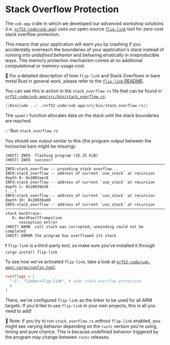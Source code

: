 # Stack Overflow Protection

The `usb-app` crate in which we developed our advanced workshop solutions (i.e. [`nrf52-code/usb-app`](../../nrf52-code/usb-app)) uses our open-source [`flip-link`] tool for zero-cost stack overflow protection.

This means that your application will warn you by crashing if you accidentally overreach the boundaries of your application's stack instead of running into *undefined behavior* and behaving erratically in irreproducible ways. This memory protection mechanism comes at no additional computational or memory-usage cost.

🔎  For a detailed description of how `flip-link` and Stack Overflows in bare metal Rust in general work, please refer to the [`flip-link` README].

You can see this in action in the `stack_overflow.rs` file that can be found in [`nrf52-code/usb-app/src/bin/stack_overflow.rs`](../../nrf52-code/usb-app/src/bin/stack_overflow.rs):

```rust ignore
{{#include ../../nrf52-code/usb-app/src/bin/stack_overflow.rs}}
```

The `spam()` function allocates data on the stack until the stack boundaries are reached.

✅ Run `stack_overflow.rs`

You should see output similar to this (the program output between the horizontal bars might be missing):

```console
(HOST) INFO  flashing program (35.25 KiB)
(HOST) INFO  success!
────────────────────────────────────────────────────────────────────────────────
INFO:stack_overflow -- provoking stack overflow...
INFO:stack_overflow -- address of current `use_stack` at recursion depth 0: 0x2003aec0
INFO:stack_overflow -- address of current `use_stack` at recursion depth 1: 0x20039e50
(...)
INFO:stack_overflow -- address of current `use_stack` at recursion depth 10: 0x20030a60
INFO:stack_overflow -- address of current `use_stack` at recursion
────────────────────────────────────────────────────────────────────────────────
stack backtrace:
   0: HardFaultTrampoline
      <exception entry>
(HOST) WARN  call stack was corrupted; unwinding could not be completed
(HOST) ERROR the program has overflowed its stack
```

❗️ `flip-link` is a third-party tool, so make sure you've installed it through `cargo install flip-link`

To see how we've activated `flip-link`, take a look at [`nrf52-code/usb-app/.cargo/config.toml`](../../nrf52-code/usb-app/.cargo/config.toml):

```toml
rustflags = [
  "-C", "linker=flip-link", # adds stack overflow protection
  #
]
```

There, we've configured `flip-link` as the linker to be used for all ARM targets. If you'd like to use `flip-link` in your own projects, this is all you need to add!

🔎  Note: if you try to run `stack_overflow.rs` *without* `flip-link` enabled, you might see varying behavior depending on the `rustc` version you're using, timing and pure chance. This is because undefined behavior triggered by the program may change between `rustc` releases.

[`flip-link`]: https://github.com/knurling-rs/flip-link
[`flip-link` README]: https://github.com/knurling-rs/flip-link/blob/main/README.md
